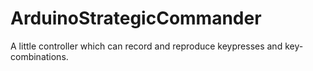 # ArduinoStrategicCommander
A little controller which can record and reproduce keypresses and key-combinations.
